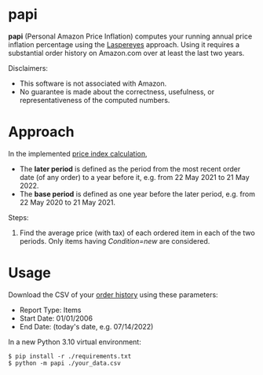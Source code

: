 # papi
**papi** (Personal Amazon Price Inflation) computes your running annual price inflation percentage using the [Laspereyes](https://en.wikipedia.org/w/index.php?title=List_of_price_index_formulas&oldid=1077502962#Laspeyres) approach. Using it requires a substantial order history on Amazon.com over at least the last two years.

Disclaimers:
* This software is not associated with Amazon.
* No guarantee is made about the correctness, usefulness, or representativeness of the computed numbers.

# Approach

In the implemented [price index calculation](https://en.wikipedia.org/w/index.php?title=Price_index&oldid=1062591479#Formal_calculation),
* The **later period** is defined as the period from the most recent order date (of any order) to a year before it, e.g. from 22 May 2021 to 21 May 2022.
* The **base period** is defined as one year before the later period, e.g. from 22 May 2020 to 21 May 2021.

Steps:
1. Find the average price (with tax) of each ordered item in each of the two periods. Only items having *Condition=new* are considered.

# Usage

Download the CSV of your [order history]((https://www.amazon.com/b2b/reports)) using these parameters:
- Report Type: Items
- Start Date: 01/01/2006
- End Date: (today's date, e.g. 07/14/2022)

In a new Python 3.10 virtual environment:
```shell
$ pip install -r ./requirements.txt
$ python -m papi ./your_data.csv
```